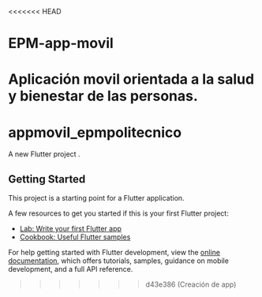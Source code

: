 <<<<<<< HEAD
# EPM-app-movil
Aplicación movil orientada a la salud y bienestar de las personas.
=======
# appmovil_epmpolitecnico

A new Flutter project .

## Getting Started

This project is a starting point for a Flutter application.

A few resources to get you started if this is your first Flutter project:

- [Lab: Write your first Flutter app](https://docs.flutter.dev/get-started/codelab)
- [Cookbook: Useful Flutter samples](https://docs.flutter.dev/cookbook)

For help getting started with Flutter development, view the
[online documentation](https://docs.flutter.dev/), which offers tutorials,
samples, guidance on mobile development, and a full API reference.
>>>>>>> d43e386 (Creación de app)
